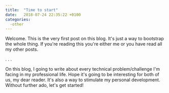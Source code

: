 ```yaml
---
title:  "Time to start"
date:   2018-07-24 22:35:22 +0100
categories: 
  -other
---
```


Welcome. This is the very first post on this blog. It's just a way to bootstrap the whole thing. If you're reading this you're either me or you have read all my other posts.

.
.
.

On this blog, I going to write about every technical problem/challenge I'm facing in my professional life. Hope it's going to be interesting for both of us, my dear reader. It's also a way to stimulate my personal development. Without further ado, let's get started!